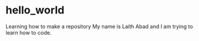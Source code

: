 # hello_world
Learning how to make a repository
My name is Laith Abad and I am trying to learn how to code.
